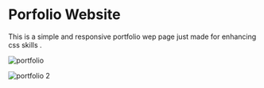 <h1>Porfolio Website </h1>
<p>This is a simple and responsive portfolio wep page just made for enhancing css skills . </p>

![portfolio](https://github.com/yash45829/HTML-CSS-PROJECT/assets/117001910/f4ef63a2-d546-4051-82e7-c908b50dbd77)

![portfolio 2](https://github.com/yash45829/HTML-CSS-PROJECT/assets/117001910/f6eeeec2-2cba-44b4-9868-1eb90c39d886)
